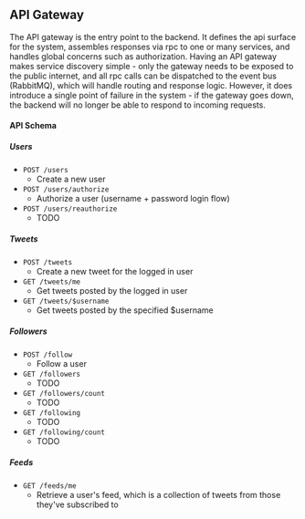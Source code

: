## API Gateway

The API gateway is the entry point to the backend. It defines the api surface for the system, assembles responses via rpc to one or many services, and handles global concerns such as authorization. Having an API gateway makes service discovery simple - only the gateway needs to be exposed to the public internet, and all rpc calls can be dispatched to the event bus (RabbitMQ), which will handle routing and response logic. However, it does introduce a single point of failure in the system - if the gateway goes down, the backend will no longer be able to respond to incoming requests.

#### API Schema

##### Users

- `POST /users`
    - Create a new user
- `POST /users/authorize`
    - Authorize a user (username + password login flow)
- `POST /users/reauthorize`
    - TODO

##### Tweets

- `POST /tweets`
    - Create a new tweet for the logged in user
- `GET /tweets/me`
    - Get tweets posted by the logged in user
- `GET /tweets/$username`
    - Get tweets posted by the specified $username

##### Followers

- `POST /follow`
    - Follow a user
- `GET /followers`
    - TODO
- `GET /followers/count`
    - TODO
- `GET /following`
    - TODO
- `GET /following/count`
    - TODO

##### Feeds

- `GET /feeds/me`
    - Retrieve a user's feed, which is a collection of tweets from those they've subscribed to